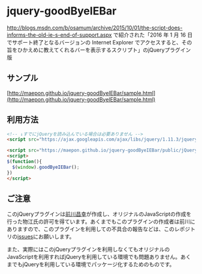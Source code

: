 # jquery-goodByeIEBar
http://blogs.msdn.com/b/osamum/archive/2015/10/01/the-script-does-informs-the-old-ie-s-end-of-support.aspx で紹介された「2016 年 1 月 16 日でサポート終了となるバージョンの Internet Explorer でアクセスすると、その旨をひかえめに教えてくれるバーを表示するスクリプト」のjQueryプラグイン版

## サンプル

[http://maepon.github.io/jquery-goodByeIEBar/sample.html](http://maepon.github.io/jquery-goodByeIEBar/sample.html)

## 利用方法

```html
<!-- ↓すでにjQueryを読み込んでいる場合は必要ありません -->
<script src="https://ajax.googleapis.com/ajax/libs/jquery/1.11.3/jquery.min.js"></script>

<script src="https://maepon.github.io/jquery-goodByeIEBar/public/jQuery.goodByeIEBar.min.js"></script>
<script>
$(function(){
  $(window).goodByeIEBar();
})
</script>
```

## ご注意

このjQueryプラグインは[前川昌幸](https://github.com/maepon)が作成し、オリジナルのJavaScriptの作成を行った物江氏の許可を得ています。あくまでもこのプラグインの作成者は前川にありますので、このプラグインを利用しての不具合の報告などは、このレポジトリの[issues](https://github.com/maepon/jquery-goodByeIEBar/issues)にお願いします。

また、実際にはこのjQueryプラグインを利用しなくてもオリジナルのJavaScriptを利用すればjQueryを利用している環境でも問題ありません。あくまでもjQueryを利用している環境でパッケージ化するためのものです。
